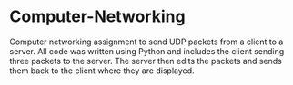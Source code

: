 # Computer-Networking
Computer networking assignment to send UDP packets from a client to a server.
All code was written using Python and includes the client sending three packets to the server. The server then edits the packets and sends them back to the client where they are displayed.
